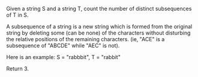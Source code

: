 
Given a string S and a string T, count the number of distinct subsequences of T in S.



A subsequence of a string is a new string which is formed from the original string by deleting some (can be none) of the characters without disturbing the relative positions of the remaining characters. (ie, "ACE" is a subsequence of "ABCDE" while "AEC" is not).



Here is an example:
S = "rabbbit", T = "rabbit"


Return 3.
